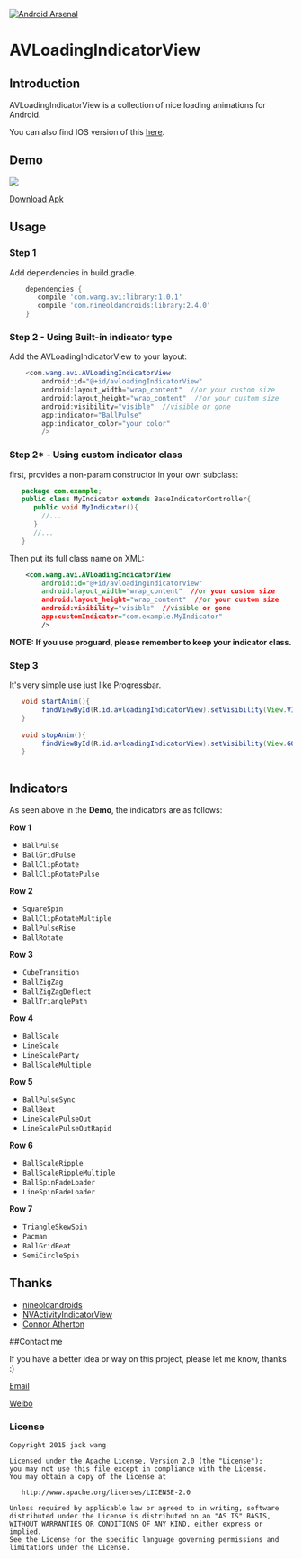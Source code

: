 [![Android Arsenal](https://img.shields.io/badge/Android%20Arsenal-AVLoadingIndicatorView-green.svg?style=flat)](https://android-arsenal.com/details/1/2686)

AVLoadingIndicatorView
===================

## Introduction
AVLoadingIndicatorView is a collection of nice loading animations for Android.

You can also find IOS version of this [here](https://github.com/ninjaprox/NVActivityIndicatorView).

## Demo
![](https://github.com/81813780/AVLoadingIndicatorView/blob/master/Demo2.gif)

[Download Apk](https://github.com/81813780/AVLoadingIndicatorView/releases/download/1.0.1/app-debug.apk)

## Usage

### Step 1

Add dependencies in build.gradle.
```groovy
    dependencies {
       compile 'com.wang.avi:library:1.0.1'
       compile 'com.nineoldandroids:library:2.4.0'
    }
```

### Step 2 - Using Built-in indicator type

Add the AVLoadingIndicatorView to your layout:
```java
    <com.wang.avi.AVLoadingIndicatorView
        android:id="@+id/avloadingIndicatorView"
        android:layout_width="wrap_content"  //or your custom size
        android:layout_height="wrap_content"  //or your custom size
        android:visibility="visible"  //visible or gone
        app:indicator="BallPulse"
        app:indicator_color="your color"
        />
```

### Step 2* - Using custom indicator class
first, provides a non-param constructor in your own subclass:
```java
   package com.example;
   public class MyIndicator extends BaseIndicatorController{
      public void MyIndicator(){
        //...
      }
      //...
   }
```
Then put its full class name on XML:
```XML
    <com.wang.avi.AVLoadingIndicatorView
        android:id="@+id/avloadingIndicatorView"
        android:layout_width="wrap_content"  //or your custom size
        android:layout_height="wrap_content"  //or your custom size
        android:visibility="visible"  //visible or gone
        app:customIndicator="com.example.MyIndicator"
        />
```
**NOTE: If you use proguard, please remember to keep your indicator class.**

### Step 3

It's very simple use just like Progressbar.
```java
   void startAnim(){
        findViewById(R.id.avloadingIndicatorView).setVisibility(View.VISIBLE);
   }
   
   void stopAnim(){
        findViewById(R.id.avloadingIndicatorView).setVisibility(View.GONE);
   }
   
```

## Indicators

As seen above in the **Demo**, the indicators are as follows:

**Row 1**
 * `BallPulse`
 * `BallGridPulse`
 * `BallClipRotate`
 * `BallClipRotatePulse`

**Row 2**
 * `SquareSpin`
 * `BallClipRotateMultiple`
 * `BallPulseRise`
 * `BallRotate`

**Row 3**
 * `CubeTransition`
 * `BallZigZag`
 * `BallZigZagDeflect`
 * `BallTrianglePath`

**Row 4**
 * `BallScale`
 * `LineScale`
 * `LineScaleParty`
 * `BallScaleMultiple`

**Row 5**
 * `BallPulseSync`
 * `BallBeat`
 * `LineScalePulseOut`
 * `LineScalePulseOutRapid`

**Row 6**
 * `BallScaleRipple`
 * `BallScaleRippleMultiple`
 * `BallSpinFadeLoader`
 * `LineSpinFadeLoader`

**Row 7**
 * `TriangleSkewSpin`
 * `Pacman`
 * `BallGridBeat`
 * `SemiCircleSpin`

## Thanks
- [nineoldandroids](https://github.com/JakeWharton/NineOldAndroids)
- [NVActivityIndicatorView](https://github.com/ninjaprox/NVActivityIndicatorView)
- [Connor Atherton](https://github.com/ConnorAtherton)

##Contact me

 If you have a better idea or way on this project, please let me know, thanks :)

[Email](mailto:81813780@qq.com)

[Weibo](http://weibo.com/601265161)




### License
```
Copyright 2015 jack wang

Licensed under the Apache License, Version 2.0 (the "License");
you may not use this file except in compliance with the License.
You may obtain a copy of the License at

   http://www.apache.org/licenses/LICENSE-2.0

Unless required by applicable law or agreed to in writing, software
distributed under the License is distributed on an "AS IS" BASIS,
WITHOUT WARRANTIES OR CONDITIONS OF ANY KIND, either express or implied.
See the License for the specific language governing permissions and
limitations under the License.
```

